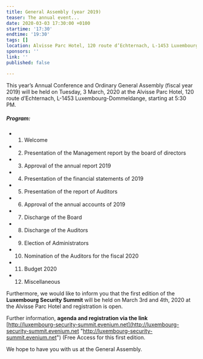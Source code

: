```yaml
---
title: General Assembly (year 2019)
teaser: The annual event...
date: 2020-03-03 17:30:00 +0100
startime: '17:30'
endtime: '19:30'
tags: []
location: Alvisse Parc Hotel, 120 route d’Echternach, L-1453 Luxembourg-Dommeldange
sponsors: ''
link: ''
published: false

---
```

This year’s Annual Conference and Ordinary General Assembly (fiscal year 2019) will be held on Tuesday, 3 March, 2020 at the Alvisse Parc Hotel, 120 route d’Echternach, L-1453 Luxembourg-Dommeldange, starting at 5:30 PM.

##### Program:

* 1.	Welcome  
* 2.	Presentation of the Management report by the board of directors 
* 3.	Approval of the annual report 2019 
* 4.	Presentation of the financial statements of 2019
* 5.	Presentation of the report of Auditors 
* 6.	Approval of the annual accounts of 2019 
* 7.	Discharge of the Board 
* 8.	Discharge of the Auditors 
* 9.	Election of Administrators 
* 10.	Nomination of the Auditors for the fiscal 2020 
* 11.	Budget 2020 
* 12.	Miscellaneous  

Furthermore, we would like to inform you that the first edition of the **Luxembourg Security Summit** will be held on March 3rd and 4th, 2020 at the Alvisse Parc Hotel and registration is open. 

Further information, **agenda and registration via the link** [http://luxembourg-security-summit.evenium.net](http://luxembourg-security-summit.evenium.net "http://luxembourg-security-summit.evenium.net") (Free Access for this first edition.

We hope to have you with us at the General Assembly.